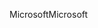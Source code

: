 <span data-ttu-id="7013d-101">Microsoft</span><span class="sxs-lookup"><span data-stu-id="7013d-101">Microsoft</span></span>